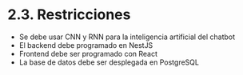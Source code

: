 # 2.3. Restricciones

- Se debe usar CNN y RNN para la inteligencia artificial del chatbot
- El backend debe programado en NestJS
- Frontend debe ser programado con React
- La base de datos debe ser desplegada en PostgreSQL
 